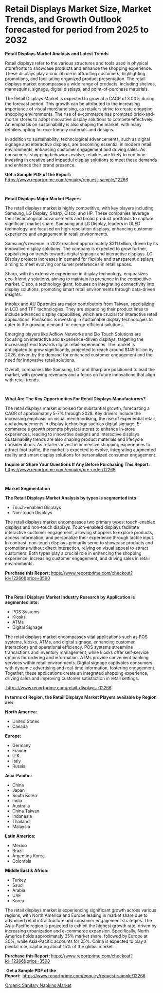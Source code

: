<p><h1>Retail Displays Market Size, Market Trends, and Growth Outlook forecasted for period from 2025 to 2032</h1></p><p><strong>Retail Displays Market Analysis and Latest Trends</strong></p>
<p><p>Retail displays refer to the various structures and tools used in physical storefronts to showcase products and enhance the shopping experience. These displays play a crucial role in attracting customers, highlighting promotions, and facilitating organized product presentation. The retail displays market encompasses a wide range of products, including shelves, mannequins, signage, digital displays, and point-of-purchase materials.</p><p>The Retail Displays Market is expected to grow at a CAGR of 3.00% during the forecast period. This growth can be attributed to the increasing importance of visual merchandising, as retailers strive to create engaging shopping environments. The rise of e-commerce has prompted brick-and-mortar stores to adopt innovative display solutions to compete effectively. An emphasis on sustainability is also shaping the market, with many retailers opting for eco-friendly materials and designs.</p><p>In addition to sustainability, technological advancements, such as digital signage and interactive displays, are becoming essential in modern retail environments, enhancing customer engagement and driving sales. As consumers' shopping behaviors evolve, retailers are likely to continue investing in creative and impactful display solutions to meet these demands and enhance their brand presence.</p></p>
<p><strong>Get a Sample PDF of the Report:&nbsp;</strong> <a href="https://www.reportprime.com/enquiry/request-sample/12266?utm_campaign=3540&utm_medium=2&utm_source=Github&utm_content=ia&utm_term=18032025&utm_id=retail-displays">https://www.reportprime.com/enquiry/request-sample/12266</a></p>
<p>&nbsp;</p>
<p><strong>Retail Displays Major Market Players</strong></p>
<p><p>The retail displays market is highly competitive, with key players including Samsung, LG Display, Sharp, Cisco, and HP. These companies leverage their technological advancements and broad product portfolios to capture significant market share. Samsung and LG Display, leaders in OLED technology, are focused on high-resolution displays, enhancing customer experience and engagement in retail environments.</p><p>Samsung’s revenue in 2022 reached approximately $211 billion, driven by its innovative display solutions. The company is expected to grow further, capitalizing on trends towards digital signage and interactive displays. LG Display projects increases in demand for flexible and transparent displays, aiming to meet evolving consumer preferences in retail spaces.</p><p>Sharp, with its extensive experience in display technology, emphasizes eco-friendly solutions, aiming to maintain its presence in the competitive market. Cisco, a technology giant, focuses on integrating connectivity into display solutions, promoting smart retail environments through data-driven insights.</p><p>Innolux and AU Optronics are major contributors from Taiwan, specializing in LCD and TFT technologies. They are expanding their product lines to include advanced display capabilities, which are crucial for interactive retail applications. Panasonic is investing in sustainable display technologies to cater to the growing demand for energy-efficient solutions.</p><p>Emerging players like Adflow Networks and Elo Touch Solutions are focusing on interactive and experience-driven displays, targeting the increasing trend towards digital retail experiences. The market is anticipated to grow significantly, projected to reach around $145 billion by 2026, driven by the demand for enhanced customer engagement and the need for innovative retail solutions.</p><p>Overall, companies like Samsung, LG, and Sharp are positioned to lead the market, with growing revenues and a focus on future innovations that align with retail trends.</p></p>
<p>&nbsp;</p>
<p><strong>What Are The Key Opportunities For Retail Displays Manufacturers?</strong></p>
<p><p>The retail displays market is poised for substantial growth, forecasting a CAGR of approximately 5-7% through 2028. Key drivers include the increasing emphasis on visual merchandising, the rise of experiential retail, and advancements in display technology such as digital signage. E-commerce's growth prompts physical stores to enhance in-store experiences, leading to innovative designs and interactive displays. Sustainability trends are also shaping product materials and lifecycle considerations. As retailers invest in immersive shopping experiences to attract foot traffic, the market is expected to evolve, integrating augmented reality and smart display solutions for personalized consumer engagement.</p></p>
<p><strong>Inquire or Share Your Questions If Any Before Purchasing This Report:</strong> <a href="https://www.reportprime.com/enquiry/pre-order/12266?utm_campaign=3540&utm_medium=2&utm_source=Github&utm_content=ia&utm_term=18032025&utm_id=retail-displays">https://www.reportprime.com/enquiry/pre-order/12266</a></p>
<p>&nbsp;</p>
<p><strong>Market Segmentation</strong></p>
<p><strong>The Retail Displays Market Analysis by types is segmented into:</strong></p>
<p><ul><li>Touch-enabled Displays</li><li>Non-touch Displays</li></ul></p>
<p><p>The retail displays market encompasses two primary types: touch-enabled displays and non-touch displays. Touch-enabled displays facilitate interactive customer engagement, allowing shoppers to explore products, access information, and personalize their experience through tactile input. In contrast, non-touch displays primarily serve to showcase products and promotions without direct interaction, relying on visual appeal to attract customers. Both types play a crucial role in enhancing the shopping experience, increasing customer engagement, and driving sales in retail environments.</p></p>
<p><strong>Purchase this Report:&nbsp;</strong><a href="https://www.reportprime.com/checkout?id=12266&price=3590&utm_campaign=3540&utm_medium=2&utm_source=Github&utm_content=ia&utm_term=18032025&utm_id=retail-displays">https://www.reportprime.com/checkout?id=12266&price=3590</a></p>
<p>&nbsp;</p>
<p><strong>The Retail Displays Market Industry Research by Application is segmented into:</strong></p>
<p><ul><li>POS Systems</li><li>Kiosks</li><li>ATMs</li><li>Digital Signage</li></ul></p>
<p><p>The retail displays market encompasses vital applications such as POS systems, kiosks, ATMs, and digital signage, enhancing customer interactions and operational efficiency. POS systems streamline transactions and inventory management, while kiosks offer self-service options for ordering and information. ATMs provide convenient banking services within retail environments. Digital signage captivates consumers with dynamic advertising and real-time information, fostering engagement. Together, these applications create an integrated shopping experience, driving sales and improving customer satisfaction in retail settings.</p></p>
<p><a href="https://www.reportprime.com/retail-displays-r12266?utm_campaign=3540&utm_medium=2&utm_source=Github&utm_content=ia&utm_term=18032025&utm_id=retail-displays">&nbsp;https://www.reportprime.com/retail-displays-r12266</a></p>
<p><strong>In terms of Region, the Retail Displays Market Players available by Region are:</strong></p>
<p>
    <p> <strong> North America: </strong>
        <ul>
            <li>United States</li>
            <li>Canada</li>
        </ul>
        </p> 
    <p> <strong> Europe: </strong>
        <ul>
            <li>Germany</li>
            <li>France</li>
            <li>U.K.</li>
            <li>Italy</li>
            <li>Russia</li>
        </ul>
        </p> 
    <p> <strong> Asia-Pacific: </strong>
        <ul>
            <li>China</li>
            <li>Japan</li>
            <li>South Korea</li>
            <li>India</li>
            <li>Australia</li>
            <li>China Taiwan</li>
            <li>Indonesia</li>
            <li>Thailand</li>
            <li>Malaysia</li>
        </ul>
        </p> 
    <p> <strong> Latin America: </strong>
        <ul>
            <li>Mexico</li>
            <li>Brazil</li>
            <li>Argentina Korea</li>
            <li>Colombia</li>
        </ul>
        </p> 
    <p> <strong> Middle East & Africa: </strong>
        <ul>
            <li>Turkey</li>
            <li>Saudi</li>
            <li>Arabia</li>
            <li>UAE</li>
            <li>Korea</li>
        </ul>
    </p>
    </p>
<p><p>The retail displays market is experiencing significant growth across various regions, with North America and Europe leading in market share due to advanced retail infrastructure and consumer engagement strategies. The Asia-Pacific region is projected to exhibit the highest growth rate, driven by increasing urbanization and e-commerce expansion. Specifically, North America holds approximately 35% market share, followed by Europe at 30%, while Asia-Pacific accounts for 25%. China is expected to play a pivotal role, capturing about 15% of the global market.</p></p>
<p><strong>Purchase this Report: </strong><a href="https://www.reportprime.com/checkout?id=12266&price=3590&utm_campaign=3540&utm_medium=2&utm_source=Github&utm_content=ia&utm_term=18032025&utm_id=retail-displays">https://www.reportprime.com/checkout?id=12266&price=3590</a></p>
<p>&nbsp;<strong>Get a Sample PDF of the Report:&nbsp;&nbsp;</strong><a href="https://www.reportprime.com/enquiry/request-sample/12266?utm_campaign=3540&utm_medium=2&utm_source=Github&utm_content=ia&utm_term=18032025&utm_id=retail-displays">https://www.reportprime.com/enquiry/request-sample/12266</a></p>
<p><strong></strong></p>
<p><p><a href="https://github.com/wyettillesr4/Market-Research-Report-List-1/blob/main/organic-sanitary-napkins-market.md?utm_campaign=3540&utm_medium=2&utm_source=Github&utm_content=ia&utm_term=18032025&utm_id=retail-displays">Organic Sanitary Napkins Market</a></p></p>